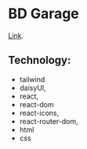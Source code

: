 # BD Garage

[Link](https://bd-garage.vercel.app/).

## Technology:

- tailwind
- daisyUI,
- react,
- react-dom
- react-icons,
- react-router-dom,
- html
- css
